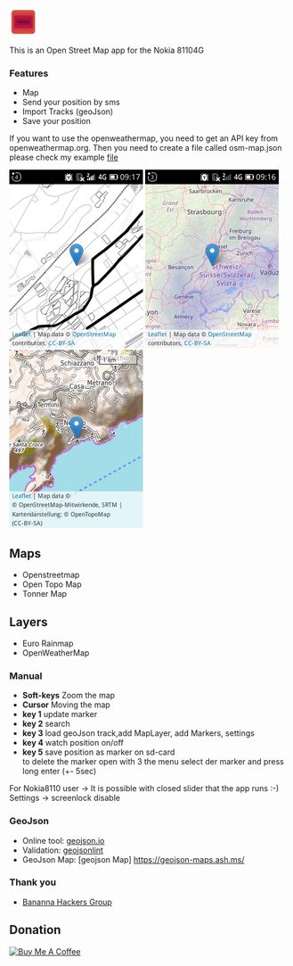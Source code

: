![logo](/images/logo.png) 

This is an Open Street Map app for the Nokia 81104G 

### Features
+ Map
+ Send your position by sms
+ Import Tracks (geoJson)
+ Save your position

If you want to use the openweathermap, you need to get an API key from openweathermap.org. Then you need to create a file called osm-map.json please check my example [file](/osm-map.json)



![image-2](/images/image-2.png)
![image-2](/images/image-3.png)
![image-4](/images/image-4.png)

## Maps
+ Openstreetmap
+ Open Topo Map
+ Tonner Map

## Layers
+ Euro Rainmap
+ OpenWeatherMap

### Manual
+ **Soft-keys** Zoom the map
+ **Cursor** Moving the map
+ **key 1** update marker
+ **key 2** search
+ **key 3** load geoJson track,add MapLayer, add Markers, settings
+ **key 4** watch position on/off
+ **key 5** save position as marker on sd-card <br>
to delete the marker open with 3 the menu select der marker and press long enter (+- 5sec)

For Nokia8110 user -> It is possible with closed slider that the app runs :-)
Settings -> screenlock disable
### GeoJson
+ Online tool: [geojson.io](http://geojson.io/#map=1/-55/228)
+ Validation: [geojsonlint](http://geojsonlint.com/)
+ GeoJson Map: [geojson Map] https://geojson-maps.ash.ms/


### Thank you
+ [Bananna Hackers Group](https://groups.google.com/forum/?utm_medium=email&utm_source=footer#!forum/bananahackers)

## Donation
<a href="https://www.buymeacoffee.com/vj6Q8lR" target="_blank"><img src="https://cdn.buymeacoffee.com/buttons/lato-orange.png" alt="Buy Me A Coffee" style="height: 25px !important;width: 108px !important;" ></a>


